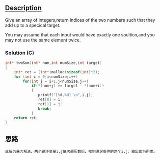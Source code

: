 ## [Description](https://leetcode.com/problems/two-sum/description/)

Give an array of integers,return indices of the two numbers such that they add up to a specical target.

You may assume that each input would have exactly one soultion,and you may not use the same element twice.


### Solution (C)

```C
int* twoSum(int* num,int numSize,int target)
{
    int* ret = (int*)malloc(sizeof(int)*2);
    for (int i = 0;i<numSize;i++)
        for(int j = i+1;j<numSize;j++)
            if(*(num+j) == target - *(num+i))
            {
               printf("[%d,%d] \n",i,j);
               ret[0] = i;
               ret[1] = j;
               break;
            }
    return ret;
}
```

## 思路

    此解为暴力解法，两个循环变量i,j依次遍历数组，找到满足条件的两个i,j，输出即为所求。
